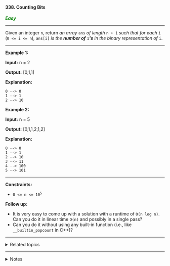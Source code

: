 #### 338. Counting Bits

<span style="color:green">***Easy***</span>
___

Given an integer `n`, return _an array_ `ans` _of length_ `n + 1` _such that for each_ `i` (`0 <= i <= n`)_,_ `ans[i]` _is the **number of**_ `1`_**'s** in the binary representation of_ `i`.
___

**Example 1:**

**Input:** n = 2

**Output:** [0,1,1]

**Explanation:**

    0 --> 0
    1 --> 1
    2 --> 10 

**Example 2:**

**Input:** n = 5

**Output:** [0,1,1,2,1,2]

**Explanation:**

    0 --> 0
    1 --> 1
    2 --> 10
    3 --> 11
    4 --> 100
    5 --> 101 
___

**Constraints:**

*   <code>0 <= n <= 10<sup>5</sup></code>

**Follow up:**

*   It is very easy to come up with a solution with a runtime of `O(n log n)`. Can you do it in linear time `O(n)` and possibly in a single pass?
*   Can you do it without using any built-in function (i.e., like `__builtin_popcount` in C++)?
___

<details><summary>Related topics</summary>

[#Dynamic Programming](https://leetcode.com/tag/dynamic-programming/)
[#Bit Manipulation](https://leetcode.com/tag/bit-manipulation/)

</details>

___
<details><summary>Notes</summary>


<code>even = 2<sup>m</sup></code> 2,4,8,16 - 1's bit is 1

<code>odd = 2<sup>m</sup>+x</code> ; 

<code>7 = 2<sup>2</sup>+3 = (1 bit) + (count of bit for 3) = 1 + 2 = 3 bits</code>

<code>6 = 6/2 = cbits(3) + 1IfItIsOdd(6) = 2 bits</code>

<code>5 = 5/2 + 1 = cbits(1) + 1IfItIsOdd(1) = 2 bits</code>

| N   | #                            |      Bits |count|
|-----|------------------------------|-----------|-----|
| 0   |                              | ________0 |   0 |
| 1   |                              | ________1 |   1 |
| 2   | <code>2<sup>1</sup></code>   | _______10 |   1 |
| 3   | <code>2<sup>1</sup>+1</code> | _______11 |   2 |
| 4   | <code>2<sup>2</sup></code>   | ______100 |   1 |
| 5   | <code>2<sup>2</sup>+1</code> | ______101 |   2 |
| 6   | <code>2<sup>2</sup>+2</code> | ______110 |   2 |
| 7   | <code>2<sup>2</sup>+3</code> | ______111 |   3 |
| 8   | <code>2<sup>3</sup></code>   | _____1000 |   1 |
| 9   | <code>2<sup>3</sup>+1</code> | _____1001 |   2 |
| 10  | <code>2<sup>3</sup>+2</code> | _____1010 |   2 |
| 11  |                              | _____1011 |   3 |
| 12  |                              | _____1100 |   2 |
| 13  |                              | _____1101 |   3 |
| 14  |                              | _____1110 |   3 |
| 15  |                              | _____1111 |   4 |
| 16  |                              | 0001_0000 |   1 |
| 17  |                              | 0001_0001 |   2 |
| 18  |                              | 0001_0010 |   2 |
| 19  |                              | 0001_0011 |   3 |
| 20  |                              | 0001_0100 |   2 |


</details>






